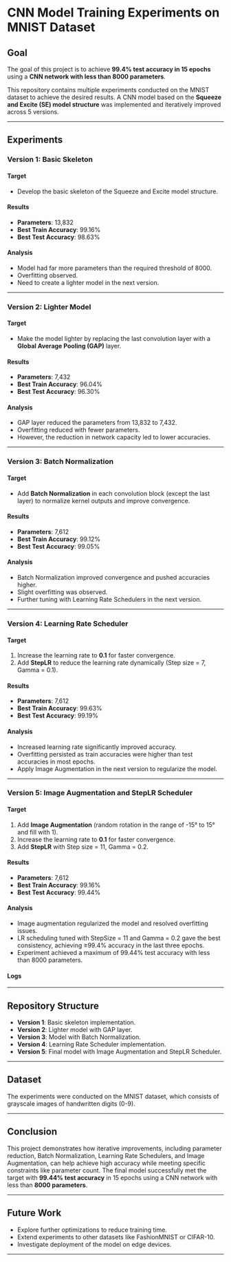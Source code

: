 # CNN Model Training Experiments on MNIST Dataset

## Goal
The goal of this project is to achieve **99.4% test accuracy in 15 epochs** using a **CNN network with less than 8000 parameters**. 

This repository contains multiple experiments conducted on the MNIST dataset to achieve the desired results. A CNN model based on the **Squeeze and Excite (SE) model structure** was implemented and iteratively improved across 5 versions.

---

## Experiments

### **Version 1: Basic Skeleton**
#### Target
- Develop the basic skeleton of the Squeeze and Excite model structure.

#### Results
- **Parameters**: 13,832  
- **Best Train Accuracy**: 99.16%  
- **Best Test Accuracy**: 98.63%  

#### Analysis
- Model had far more parameters than the required threshold of 8000.  
- Overfitting observed.  
- Need to create a lighter model in the next version.

---

### **Version 2: Lighter Model**
#### Target
- Make the model lighter by replacing the last convolution layer with a **Global Average Pooling (GAP)** layer.

#### Results
- **Parameters**: 7,432  
- **Best Train Accuracy**: 96.04%  
- **Best Test Accuracy**: 96.30%  

#### Analysis
- GAP layer reduced the parameters from 13,832 to 7,432.  
- Overfitting reduced with fewer parameters.  
- However, the reduction in network capacity led to lower accuracies.  

---

### **Version 3: Batch Normalization**
#### Target
- Add **Batch Normalization** in each convolution block (except the last layer) to normalize kernel outputs and improve convergence.

#### Results
- **Parameters**: 7,612  
- **Best Train Accuracy**: 99.12%  
- **Best Test Accuracy**: 99.05%  

#### Analysis
- Batch Normalization improved convergence and pushed accuracies higher.  
- Slight overfitting was observed.  
- Further tuning with Learning Rate Schedulers in the next version.

---

### **Version 4: Learning Rate Scheduler**
#### Target
1. Increase the learning rate to **0.1** for faster convergence.  
2. Add **StepLR** to reduce the learning rate dynamically (Step size = 7, Gamma = 0.1).

#### Results
- **Parameters**: 7,612  
- **Best Train Accuracy**: 99.63%  
- **Best Test Accuracy**: 99.19%  

#### Analysis
- Increased learning rate significantly improved accuracy.  
- Overfitting persisted as train accuracies were higher than test accuracies in most epochs.  
- Apply Image Augmentation in the next version to regularize the model.

---

### **Version 5: Image Augmentation and StepLR Scheduler**
#### Target
1. Add **Image Augmentation** (random rotation in the range of -15° to 15° and fill with 1).  
2. Increase the learning rate to **0.1** for faster convergence.  
3. Add **StepLR** with Step size = 11, Gamma = 0.2.  

#### Results
- **Parameters**: 7,612  
- **Best Train Accuracy**: 99.16%  
- **Best Test Accuracy**: 99.44%  

#### Analysis
- Image augmentation regularized the model and resolved overfitting issues.  
- LR scheduling tuned with StepSize = 11 and Gamma = 0.2 gave the best consistency, achieving ≥99.4% accuracy in the last three epochs.  
- Experiment achieved a maximum of 99.44% test accuracy with less than 8000 parameters.

#### Logs

---

## Repository Structure
- **Version 1**: Basic skeleton implementation.
- **Version 2**: Lighter model with GAP layer.
- **Version 3**: Model with Batch Normalization.
- **Version 4**: Learning Rate Scheduler implementation.
- **Version 5**: Final model with Image Augmentation and StepLR Scheduler.

---

## Dataset
The experiments were conducted on the MNIST dataset, which consists of grayscale images of handwritten digits (0-9).

---

## Conclusion
This project demonstrates how iterative improvements, including parameter reduction, Batch Normalization, Learning Rate Schedulers, and Image Augmentation, can help achieve high accuracy while meeting specific constraints like parameter count. The final model successfully met the target with **99.44% test accuracy** in 15 epochs using a CNN network with less than **8000 parameters**.

---

## Future Work
- Explore further optimizations to reduce training time.  
- Extend experiments to other datasets like FashionMNIST or CIFAR-10.  
- Investigate deployment of the model on edge devices.

---
